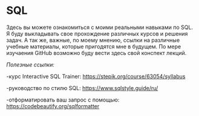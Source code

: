 # SQL
Здесь вы можете ознакомиться с моими реальными навыками по SQL.
Я буду выкладывать свое прохождение различных курсов и решения задач. А так же, важные, по моему мнению, ссылки на различные учебные материалы, которые пригодятся мне в будущем.
По мере изучаения GitHub возможно буду вести здесь свой конспект лекций.

*Полезные ссылки:*

-курс Interactive SQL Trainer: https://stepik.org/course/63054/syllabus

-руководство по стилю SQL: https://www.sqlstyle.guide/ru/

-отформатировать ваш запрос с помощью: https://codebeautify.org/sqlformatter
